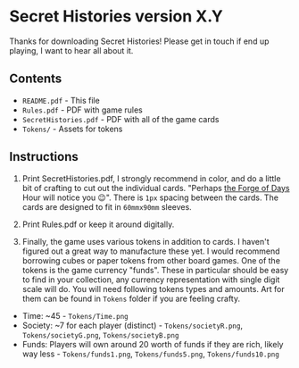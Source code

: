 # Secret Histories version X.Y

Thanks for downloading Secret Histories! Please get in touch if end up playing, I want to hear all about it.

## Contents

- `README.pdf` - This file
- `Rules.pdf` - PDF with game rules
- `SecretHistories.pdf` - PDF with all of the game cards
- `Tokens/` - Assets for tokens

## Instructions

1) Print SecretHistories.pdf, I strongly recommend in color, and do a little bit of crafting to cut out the individual cards. "Perhaps [the Forge of Days](https://cultistsimulator.fandom.com/wiki/The_Forge_of_Days) Hour will notice you 😉". There is `1px` spacing between the cards. The cards are designed to fit in `60mmx90mm` sleeves.

2) Print Rules.pdf or keep it around digitally.

3) Finally, the game uses various tokens in addition to cards. I haven't figured out a great way to manufacture these yet. I would recommend borrowing cubes or paper tokens from other board games. One of the tokens is the game currency "funds". These in particular should be easy to find in your collection, any currency representation with single digit scale will do. You will need following tokens types and amounts. Art for them can be found in `Tokens` folder if you are feeling crafty.
- Time: ~45 - `Tokens/Time.png`
- Society: ~7 for each player (distinct) - `Tokens/societyR.png`, `Tokens/societyG.png`, `Tokens/societyB.png`
- Funds: Players will own around 20 worth of funds if they are rich, likely way less  - `Tokens/funds1.png`, `Tokens/funds5.png`, `Tokens/funds10.png`